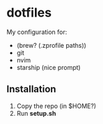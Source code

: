 # dotfiles
My configuration for:
- (brew? (.zprofile paths))
- git
- nvim
- starship (nice prompt)

## Installation
1. Copy the repo (in $HOME?)
2. Run **setup.sh**

